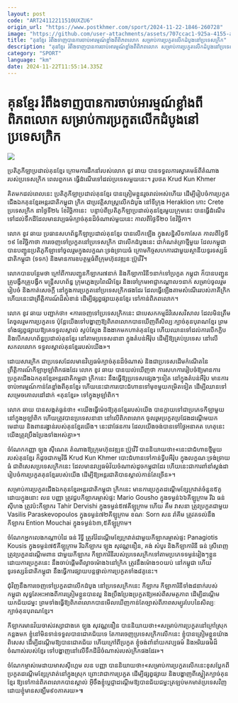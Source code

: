 ```yaml
---
layout: post
code: "ART24112211510UXZU6"
origin_url: "https://www.postkhmer.com/sport/2024-11-22-1846-260728"
image: "https://github.com/user-attachments/assets/707ccac1-925a-4155-a61f-f62e02ad9f9b"
title: "គុនខ្មែរ រំពឹង​ទាញ​បាន​ការ​ចាប់​អារម្មណ៍​ខ្លាំង​ពី​ពិភពលោក សម្រាប់​ការ​ប្រកួត​លើក​ដំបូង​នៅប្រទេស​ក្រិក"
description: "​​គុនខ្មែរ រំពឹង​ទាញ​បាន​ការ​ចាប់​អារម្មណ៍​ខ្លាំង​ពី​ពិភពលោក សម្រាប់​ការ​ប្រកួត​លើក​ដំបូង​នៅប្រទេស​ក្រិក​"
category: "SPORT"
language: "km"
date: 2024-11-22T11:55:14.335Z
---
```


# គុនខ្មែរ រំពឹង​ទាញ​បាន​ការ​ចាប់​អារម្មណ៍​ខ្លាំង​ពី​ពិភពលោក សម្រាប់​ការ​ប្រកួត​លើក​ដំបូង​នៅប្រទេស​ក្រិក

![](https://github.com/user-attachments/assets/83808e9a-b793-4a25-b274-8abcb22d0f15)

ប្រតិភូកីឡាប្រដាល់​គុនខ្មែរ ក្រោមការដឹកនាំ​របស់​លោក ខូវ ឆាយ បានទទួលការស្វាគមន៍ពី​តំណាងរបស់ប្រទេស​ក្រិក ពេល​ពួក​គេ ធ្វើ​ដំណើរ​ទៅដល់​ប្រទេសមួយនេះ។ រូប​ថត Krud Kun Khmer

គិត​មក​ដល់​ពេល​នេះ ប្រតិភូ​កីឡាប្រដាល់​គុនខ្មែរ បាន​ត្រៀម​ខ្លួន​រួចរាល់​អស់​ហើយ ដើម្បី​រៀបចំ​ការប្រកួត​ជើងឯក​គុនខ្មែរ​អន្តរជាតិ​កម្ពុជា ក្រិក ជា​ប្រវត្តិសាស្រ្ត​លើកដំបូង នៅទី​ក្រុង Heraklion ​កោះ Crete ប្រទេស​ក្រិក នា​ថ្ងៃទី​២៤ ខែវិច្ឆិកានេះ  បន្ទាប់ពីប្រតិភូកីឡា​ប្រដាល់​គុនខ្មែរ​មួយ​ក្រុម​នេះ បាន​ធ្វើ​ដំណើរ​ទៅ​ដល់​ទឹក​ដី ​ដែលមានវប្បធម៌​ក្បាច់គុនដ៏ចំណាស់មួយនេះ កាលពី​ថ្ងៃទី​២០ ខែវិច្ឆិកា។

លោក ខូវ ឆាយ ប្រធានសហព័ន្ធ​កីឡាប្រដាល់​គុនខ្មែរ បាន​លើក​ឡើង ក្នុងសន្និសីទ​កាសែត កាលពី​ថ្ងៃទី​១៩ ខែវិច្ឆិកា​ថា ការ​ចេញ​ទៅ​ប្រកួតនៅប្រទេស​ក្រិក ជាលើក​ដំបូង​នេះ ​ជាកំណត់​ត្រា​ថ្មី​មួយ ដែល​កម្ពុជា បានបញ្ជូនប្រតិភូកីឡាទៅ​ចូលរួមក្នុង​លក្ខណៈ​ទ្រង់​ទ្រាយ​ធំ ក្រោមកិច្ចសហការជាមួយ​ស្ថានីយទូរទស្សន៍ជាតិកម្ពុជា (ទទក) និង​មានការ​ឧបត្ថម្ភធំ​ពីក្រុមហ៊ុនវឌ្ឍនៈ​ប្រ៊ូវើរី។

លោក​បាន​បន្ថែម​ថា ក្រៅ​ពី​ការ​បញ្ជូន​កីឡាករ៧នាក់ និង​កីឡាការិនី​​១នាក់​ទៅ​ប្រកួត កម្ពុជា ក៏បានបញ្ជូនគ្រូ​បង្វឹកគ្រូ​​បង្វឹក មន្រ្តី​សហព័ន្ធ ក្រុម​ភ្លេង​ប្រពៃណីខ្មែរ និងចៅ​ក្រម​អាជ្ញាកណ្តាល​១នាក់ សម្រាប់​ចូលរួមរៀបចំ និង​កាត់សេចក្តី​ នៅ​ក្នុងការ​ប្រកួត​នៅ​ប្រទេស​ក្រិក​ផងដែរ ដែល​​ធ្វើ​ឡើង​តាមសំណើរ​របស់ភាគីក្រិក ហើយ​នេះជា​ព្រឹត្តិការណ៍​ដ៏សំខាន់ ដើម្បីផ្សព្វ​ផ្សាយ​គុនខ្មែរ ទៅកាន់ពិភពលោក។​​

លោក​ ខូវ ឆាយ ​បញ្ជាក់​​ថា៖ ​«ការ​ចេញ​ទៅ​ប្រទេស​ក្រិក​នេះ ជាបេសកកម្ម​ដ៏វិសេស​វិសាល ដែល​មិនត្រឹម​តែ​ចូលរួមការ​ប្រកួត​ទេ ប៉ុន្តែ​យើង​ទៅ​បង្ហាញ​ឱ្យពិភព​លោក​បាន​ឃើញ​ពី​សិល្បៈ​ក្បាច់​គុន​បុរាណ​ខ្មែរ ព្រមទាំង​​ផ្សព្វ​ផ្សាយ​​ឱ្យគេ​ទទួល​ស្គាល់​ ស្ងប់ស្ញែង និង​ងាក​មក​ហាត់​គុនខ្មែរ​ ហើយ​ឈាន​ទៅដល់ការ​បើក​ក្លិប និងបើក​សហព័ន្ធប្រដាល់គុនខ្មែរ នៅតាមប្រទេស​នានា ក្នុង​តំបន់​អឺរ៉ុប ដើម្បី​ឱ្យ​គ្រប់ប្រទេស នៅលើ​សកល​លោក ទទួលស្គាល់​គុនខ្មែរ​របស់​យើង»។

ដោយសារ​ក្រិក ជាប្រទេស​ដែលមាន​វិប្បធម៌​ក្បាច់គុនដ៏​ចំណាស់ និងជាប្រទេស​ដើមកំណើត​នៃ​​ព្រឹត្តិការណ៍កីឡាអូឡាំពិក​​ផងដែរ លោក ខូវ ឆាយ បាន​យល់​ឃើញ​ថា ការ​សហការ​រៀបចំ​ឱ្យមាន​ការ​ប្រកួតជើងឯកគុនខ្មែរអន្តរជាតិកម្ពុជា ក្រិក​នេះ នឹង​ធ្វើ​ឱ្យ​ប្រទេស​ផ្សេងៗ​ទៀត នៅ​ក្នុងតំបន់​អឺរ៉ុប មានការ​ចាប់អារម្មណ៍​កាន់តែ​ខ្លាំង​ពីគុនខ្មែរ ហើយ​នេះជាការ​បោះជំហាន​ទៅមុខ​មួយ​កម្រិត​ទៀត ដើម្បី​ឈា​ន​ទៅ​សម្រេច​គោលដៅ​ដាក់ «គុនខ្មែរ» ទៅ​ក្នុង​អូឡាំពិក។​

លោក ឆាយ បានសង្កត់ធ្ងន់​​ថា៖ ​«យើង​​ធ្វើ​ម៉េច​ឱ្យ​គុនខ្មែរ​របស់​យើង បាន​ក្លាយ​ទៅជា​ប្រភេទ​កីឡាមួយ នៅ​ក្នុង​អូឡាំពិក​ ហើយ​​ត្រូវ​បានប្រទេស​នានា នៅលើ​ពិភពលោក ចូលរួម​ប្រកួត​ប្រជែង​ដណ្តើម​យក​មេដាយ និងពាន​រង្វាន់​របស់​គុនខ្មែរ​យើង។ នេះជា​ផែនការ ដែល​យើងចង់​បាន​ទៅ​ថ្ងៃអនាគត ហេតុនេះ​យើង​ត្រូវ​ប្រឹងប្រែង​ទាំងអស់​គ្នា»។

ចំណែក​កញ្ញា ឡុង ស៊ីណេត តំណាង​ឱ្យក្រុមហ៊ុនវឌ្ឍនៈ​ប្រ៊ូវើរី បាន​និយាយ​ថា៖ ​«នេះជាជំហាន​ថ្មី​មួយ​របស់​គុនខ្មែរ ក៏ដូចជា​កម្ម​វិធី Krud Kun Khmer ​បោះជំហាន​ទៅកាន់​ទ្វីប​អឺរ៉ុប ក្នុង​លក្ខណៈ​ទ្រង់​ទ្រាយ​ធំ ជាពិសេស​ប្រទេស​ក្រិកនេះ ដែល​មាន​វប្បធម៌​វ័យចំណាស់​ដូច​កម្ពុជា​ដែរ ហើយនេះជាការពាំនាំ​ស្តង់ដា​រៀបចំ​ការ​ប្រកួត​គុនខ្មែរ​របស់​យើង ដើម្បី​ឱ្យ​អន្តរជាតិ​បានស្គាល់​កាន់តែ​ច្រើន»។​

សម្រាប់​ការប្រកួត​ជើងឯកគុន​ខ្មែរ​អន្តរជាតិកម្ពុជា ក្រិក​នេះ មាន​ការ​ប្រកួត​ដណ្តើម​ខ្សែ​ក្រវាត់ចំនួន​៥គូ ដោយ​ក្នុង​នោះ លន បញ្ញា ត្រូវជួប​កីឡាករ​ម្ចាស់​ផ្ទះ Mario Gousho ក្នុងទម្ងន់​៦៦​គីឡូក្រាម រីឯ ធន់ ស៊ីហង ត្រូវ​ប៉ះ​កីឡាករ Tahir Dervishi ក្នុង​ទម្ងន់​៥៧គីឡូក្រាម ហើយ​ គឹម វាសនា ត្រូវ​ប្រកួតជាមួយ Vasilis Paraskevopoulos ក្នុងទម្ងន់​៧២គីឡូក្រាម ខណៈ Sorn សន រ៉ាគីម ត្រូវ​តទល់​នឹង​កីឡាករ Ention Mouchai ក្នុង​ទម្ងន់​៦៣,៥​គីឡូ​ក្រាម។

ចំណែក​អ្នក​លេង​កណ្តាប់ដៃ ធន់ រិទ្ធី ត្រូវ​វ៉ៃដណ្តើម​ខ្សែ​ក្រវាត់ជាមួយ​កីឡាករម្ចាស់​ផ្ទះ Panagiotis Kousis ក្នុងទម្ងន់​៧៥គីឡូក្រាម រីឯ​កីឡាករ ឡុង សុវណ្ណឌឿន, គង់ សំបូរ និង​កីឡាការិនី ធន់ ស្រីពេញ ត្រូវ​ប្រកួត​ដណ្តើម​ពាន ជាមួយ​កីឡាករ កីឡាការិនី​របស់​ប្រទេស​ក្រិកទៅតាម​ប្រភេទ​ទម្ងន់រៀងៗ​ខ្លួន ដោយ​​ការ​ប្រកួតនេះ នឹងចាប់​ផ្តើម​ពី​ល្ងាចម៉ោង​៦​នៅ​ក្រិក ត្រូវនឹង​ម៉ោង​១០​យប់ នៅកម្ពុជា ហើយទូរទស្សន៍ជាតិកម្ពុជា នឹង​ធ្វើការ​ផ្សាយ​បន្ត​ផ្ទាល់​ការ​ប្រកួត​ទាំង​៨គូ​នេះ។

ជុំវិញនឹងការ​ចេញ​ទៅប្រកួត​ជា​លើកដំបូង នៅប្រទេស​ក្រិក​នេះ កីឡាករ កីឡាការិនី​ទាំង​៨នាក់​របស់​កម្ពុជា សុទ្ធតែ​អះអាងពីការ​​ត្រៀម​ខ្លួន​បាន​ល្អ និង​​ប្រឹង​ប្រែង​ប្រកួត​ឱ្យ​អស់ពី​សមត្ថ​ភាព ដើម្បី​ដណ្តើម​យកជ័យជម្នះ ព្រមទាំង​ធ្វើ​ឱ្យ​ពិភពលោក​បាន​មើល​ឃើញកាន់តែ​ច្បាស់​ពី​ភាពសម្បូរបែបនៃ​សិល្បៈក្បាច់គុន​បុរាណ​ខ្មែរ។  

កីឡាករមាន​វ័យ​ចាស់​វស្សាជាង​គេ ឡុង សុវណ្ណឌឿន បាន​និយាយ​ថា៖​ «សម្រាប់​​ការ​ប្រកួត​នៅ​ក្រៅ​ស្រុក​កន្លងមក ខ្ញុំនៅ​មិនទាន់ទទួល​បានជោគជ័យ​ទេ តែ​ការ​ចេញ​ប្រទេស​ក្រិកលើក​​នេះ ខ្ញុំ​បានត្រៀម​ខ្លួន​យ៉ាងពិសេស ដើម្បី​ដណ្តើម​ឱ្យបានជោគ​ជ័យ ហើយ​ក្រៅពី​ប្រកួត ខ្ញុំ​ចង់ពាំនាំ​យក​វប្បធម៌​ និងអរិយធម៌​ដ៏ចំណាស់​របស់ខ្មែរ ទៅ​បង្ហាញ​នៅលើ​ទឹក​ដី​ដ៏ចំណាស់​របស់​ក្រិក​ផងដែរ»។

ចំណែក​ម្ចាស់មេដាយមាសស៊ីហ្គេម លន បញ្ញា បាន​និយាយ​ថា៖​«សម្រាប់​ការ​ប្រកួត​លើក​នេះ ​ខុស​ប្លែក​ពី​ប្រកួត​ដណ្តើម​ខ្សែ​ក្រវាត់​នៅ​ក្នុងស្រុក​ ព្រោះ​វាជាការ​ប្រកួត ដើម្បី​ផ្សព្វ​ផ្សាយ និង​បង្ហាញ​ពី​ស្នៀត​ក្បាច់គុន​ខ្មែរ ឱ្យ​ទៅកាន់​ពិភព​លោក​បានស្គាល់ អ៊ីចឹង​ខ្ញុំ​ប្តេជ្ញា​ដណ្តើម​ឱ្យបានជ័យជម្នះ​ត្រឡប់មក​មាត់​ប្រទេស​វិញ ដោយខ្ញុំមានសង្ឃឹម​៩០​ភាគ​រយ»៕